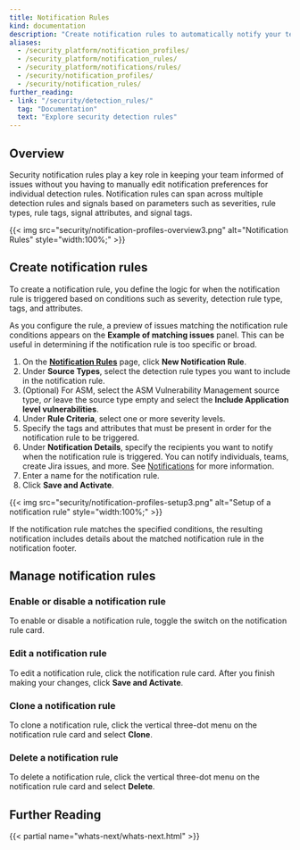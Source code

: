 ```yaml
---
title: Notification Rules
kind: documentation
description: "Create notification rules to automatically notify your team and integrations when security detection rules trigger."
aliases:
  - /security_platform/notification_profiles/
  - /security_platform/notification_rules/
  - /security_platform/notifications/rules/
  - /security/notification_profiles/
  - /security/notification_rules/
further_reading:
- link: "/security/detection_rules/"
  tag: "Documentation"
  text: "Explore security detection rules"
---
```


## Overview

Security notification rules play a key role in keeping your team informed of issues without you having to manually edit notification preferences for individual detection rules. Notification rules can span across multiple detection rules and signals based on parameters such as severities, rule types, rule tags, signal attributes, and signal tags.

{{< img src="security/notification-profiles-overview3.png" alt="Notification Rules" style="width:100%;" >}}

## Create notification rules

To create a notification rule, you define the logic for when the notification rule is triggered based on conditions such as severity, detection rule type, tags, and attributes.

As you configure the rule, a preview of issues matching the notification rule conditions appears on the **Example of matching issues** panel. This can be useful in determining if the notification rule is too specific or broad.

1. On the [**Notification Rules**][1] page, click **New Notification Rule**.
2. Under **Source Types**, select the detection rule types you want to include in the notification rule.
3. (Optional) For ASM, select the ASM Vulnerability Management source type, _or_ leave the source type empty and select the **Include Application level vulnerabilities**.
4. Under **Rule Criteria**, select one or more severity levels.
5. Specify the tags and attributes that must be present in order for the notification rule to be triggered.
6. Under **Notification Details**, specify the recipients you want to notify when the notification rule is triggered. You can notify individuals, teams, create Jira issues, and more. See [Notifications][2] for more information.
7. Enter a name for the notification rule.
8. Click **Save and Activate**.

{{< img src="security/notification-profiles-setup3.png" alt="Setup of a notification rule" style="width:100%;" >}}

If the notification rule matches the specified conditions, the resulting notification includes details about the matched notification rule in the notification footer.

## Manage notification rules

### Enable or disable a notification rule

To enable or disable a notification rule, toggle the switch on the notification rule card.

### Edit a notification rule

To edit a notification rule, click the notification rule card. After you finish making your changes, click **Save and Activate**.

### Clone a notification rule

To clone a notification rule, click the vertical three-dot menu on the notification rule card and select **Clone**.

### Delete a notification rule

To delete a notification rule, click the vertical three-dot menu on the notification rule card and select **Delete**.

## Further Reading

{{< partial name="whats-next/whats-next.html" >}}

[1]: https://app.datadoghq.com/security/configuration/notification-rules
[2]: /security/notifications/#notification-channels